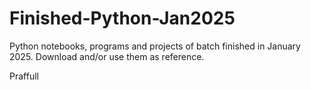 # Finished-Python-Jan2025
Python notebooks, programs and projects of batch finished in January 2025. Download and/or use them as reference.

Praffull
